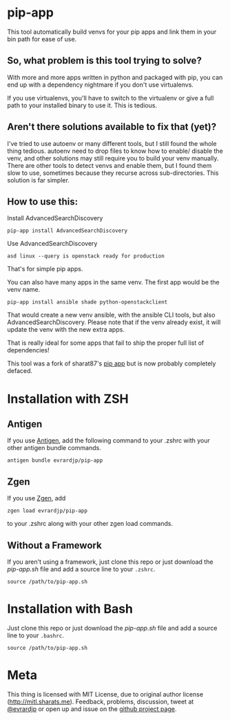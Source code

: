 # pip-app

This tool automatically build venvs for your pip apps and link
them in your bin path for ease of use.

## So, what problem is this tool trying to solve?

With more and more apps written in python and packaged with pip, you
can end up with a dependency nightmare if you don't use virtualenvs.

If you use virtualenvs, you'll have to switch to the virtualenv or
give a full path to your installed binary to use it.
This is tedious.

## Aren't there solutions available to fix that (yet)?

I've tried to use autoenv or many different tools, but I still found the
whole thing tedious. autoenv need to drop files to know how to enable/
disable the venv, and other solutions may still require you to build
your venv manually. There are other tools to detect venvs and enable
them, but I found them slow to use, sometimes because they recurse
across sub-directories. This solution is far simpler.

## How to use this:

Install AdvancedSearchDiscovery

    pip-app install AdvancedSearchDiscovery

Use AdvancedSearchDiscovery

    asd linux --query is openstack ready for production

That's for simple pip apps.

You can also have many apps in the same venv. The first app would be
the venv name.

    pip-app install ansible shade python-openstackclient

That would create a new venv ansible, with the ansible CLI tools, but
also AdvancedSearchDiscovery. Please note that if the venv already
exist, it will update the venv with the new extra apps.

That is really ideal for some apps that fail to ship the proper full
list of dependencies!

This tool was a fork of sharat87's [pip app](http://github.com/sharat87/pip-app)
but is now probably completely defaced.

# Installation with ZSH

## Antigen

If you use [Antigen](https://github.com/zsh-users/antigen), add the following
command to your .zshrc with your other antigen bundle commands.

    antigen bundle evrardjp/pip-app

## Zgen

If you use [Zgen](https://github.com/tarjoilija/zgen), add

    zgen load evrardjp/pip-app

to your .zshrc along with your other zgen load commands.

## Without a Framework

If you aren't using a framework, just clone this repo or just download
the *pip-app.sh* file and add a source line to your `.zshrc`.

    source /path/to/pip-app.sh

# Installation with Bash

Just clone this repo or just download the *pip-app.sh* file and add a
source line to your `.bashrc`.

    source /path/to/pip-app.sh

# Meta

This thing is licensed with MIT License, due to original author license
(http://mitl.sharats.me). Feedback, problems, discussion, tweet at
[@evrardjp](http://twitter.com/evrardjp) or open
up and issue on the [github project page](http://github.com/evrardjp/pip-app/issues).

